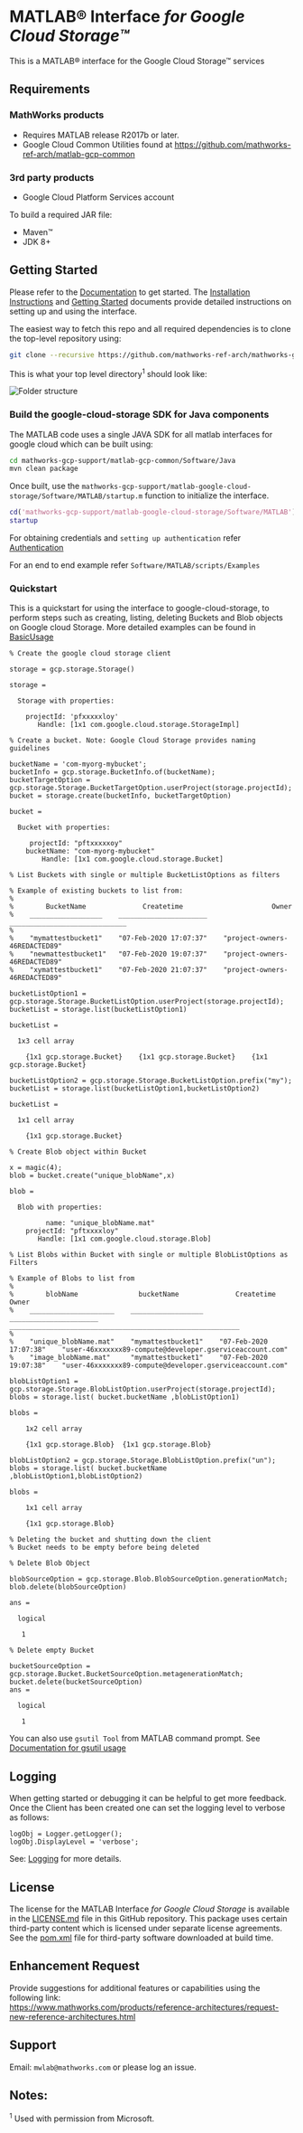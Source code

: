 # MATLAB® Interface *for Google Cloud Storage™*

This is a MATLAB® interface for the Google Cloud Storage™ services

## Requirements
### MathWorks products
* Requires MATLAB release R2017b or later.
* Google Cloud Common Utilities found at https://github.com/mathworks-ref-arch/matlab-gcp-common

### 3rd party products
* Google Cloud Platform Services account

To build a required JAR file:
* Maven™ 
* JDK 8+

## Getting Started
Please refer to the [Documentation](Documentation/README.md) to get started.
The [Installation Instructions](Documentation/Installation.md) and [Getting Started](Documentation/GettingStarted.md) documents provide detailed instructions on setting up and using the interface.

The easiest way to fetch this repo and all required dependencies is to clone the top-level repository using:

```bash
git clone --recursive https://github.com/mathworks-ref-arch/mathworks-gcp-support.git
```

This is what your top level directory<sup>1</sup> should look like:

![Folder structure](Documentation/images/folderstructure.PNG)

### Build the google-cloud-storage SDK for Java components
The MATLAB code uses a single JAVA SDK for all matlab interfaces for google cloud which can be built using:
```bash
cd mathworks-gcp-support/matlab-gcp-common/Software/Java
mvn clean package
```

Once built, use the ```mathworks-gcp-support/matlab-google-cloud-storage/Software/MATLAB/startup.m``` function to initialize the interface.
```MATLAB
cd('mathworks-gcp-support/matlab-google-cloud-storage/Software/MATLAB')
startup
```

For obtaining credentials and ```setting up authentication``` refer [Authentication](Documentation/Authentication.md)

For an end to end example refer ```Software/MATLAB/scripts/Examples```

### Quickstart

This is a quickstart for using the interface to google-cloud-storage, to perform steps such as creating, listing, deleting Buckets and Blob objects on Google cloud Storage.
More detailed examples can be found in [BasicUsage](Documentation/BasicUsage.md)

```
% Create the google cloud storage client

storage = gcp.storage.Storage()

storage =

  Storage with properties:

    projectId: 'pfxxxxxloy'
       Handle: [1x1 com.google.cloud.storage.StorageImpl]

% Create a bucket. Note: Google Cloud Storage provides naming guidelines

bucketName = 'com-myorg-mybucket';
bucketInfo = gcp.storage.BucketInfo.of(bucketName);
bucketTargetOption = gcp.storage.Storage.BucketTargetOption.userProject(storage.projectId);
bucket = storage.create(bucketInfo, bucketTargetOption)

bucket =

  Bucket with properties:

     projectId: "pftxxxxxoy"
    bucketName: "com-myorg-mybucket"
        Handle: [1x1 com.google.cloud.storage.Bucket]

% List Buckets with single or multiple BucketListOptions as filters

% Example of existing buckets to list from:
%
%        BucketName              Createtime                      Owner            
%    __________________    ______________________    _____________________________
%
%    "mymattestbucket1"    "07-Feb-2020 17:07:37"    "project-owners-46REDACTED89"
%    "newmattestbucket1"   "07-Feb-2020 19:07:37"    "project-owners-46REDACTED89"
%    "xymattestbucket1"    "07-Feb-2020 21:07:37"    "project-owners-46REDACTED89"

bucketListOption1 = gcp.storage.Storage.BucketListOption.userProject(storage.projectId);
bucketList = storage.list(bucketListOption1)

bucketList =

  1x3 cell array

    {1x1 gcp.storage.Bucket}    {1x1 gcp.storage.Bucket}    {1x1 gcp.storage.Bucket}

bucketListOption2 = gcp.storage.Storage.BucketListOption.prefix("my");
bucketList = storage.list(bucketListOption1,bucketListOption2)

bucketList =

  1x1 cell array

    {1x1 gcp.storage.Bucket}

% Create Blob object within Bucket

x = magic(4);
blob = bucket.create("unique_blobName",x)

blob =

  Blob with properties:

         name: "unique_blobName.mat"
    projectId: "pftxxxxloy"
       Handle: [1x1 com.google.cloud.storage.Blob]

% List Blobs within Bucket with single or multiple BlobListOptions as Filters

% Example of Blobs to list from
%
%        blobName               bucketName              Createtime                                    Owner                          
%    _____________________    __________________    ______________________    _________________________________________________________
%
%    "unique_blobName.mat"    "mymattestbucket1"    "07-Feb-2020 17:07:38"    "user-46xxxxxxx89-compute@developer.gserviceaccount.com"
%    "image_blobName.mat"     "mymattestbucket1"    "07-Feb-2020 19:07:38"    "user-46xxxxxxx89-compute@developer.gserviceaccount.com"

blobListOption1 = gcp.storage.Storage.BlobListOption.userProject(storage.projectId);
blobs = storage.list( bucket.bucketName ,blobListOption1)

blobs =

    1x2 cell array

    {1x1 gcp.storage.Blob}  {1x1 gcp.storage.Blob}

blobListOption2 = gcp.storage.Storage.BlobListOption.prefix("un");
blobs = storage.list( bucket.bucketName ,blobListOption1,blobListOption2)

blobs =

    1x1 cell array

    {1x1 gcp.storage.Blob}

% Deleting the bucket and shutting down the client
% Bucket needs to be empty before being deleted

% Delete Blob Object

blobSourceOption = gcp.storage.Blob.BlobSourceOption.generationMatch;
blob.delete(blobSourceOption)

ans =

  logical

   1

% Delete empty Bucket

bucketSourceOption = gcp.storage.Bucket.BucketSourceOption.metagenerationMatch;
bucket.delete(bucketSourceOption)
ans =

  logical

   1
```

You can also use ```gsutil Tool``` from MATLAB command prompt. See [Documentation for gsutil usage](Documentation/gsutil.md)

## Logging
When getting started or debugging it can be helpful to get more feedback. Once the Client has been created one can set the logging level to verbose as follows:
```
logObj = Logger.getLogger();
logObj.DisplayLevel = 'verbose';
```
See: [Logging](Documentation/Logging.md) for more details.
## License
The license for the MATLAB Interface *for Google Cloud Storage* is available in the [LICENSE.md](LICENSE.md) file in this GitHub repository. This package uses certain third-party content which is licensed under separate license agreements. See the [pom.xml](https://github.com/mathworks-ref-arch/matlab-gcp-common/blob/master/Software/Java/pom.xml) file for third-party software downloaded at build time.

## Enhancement Request
Provide suggestions for additional features or capabilities using the following link:   
https://www.mathworks.com/products/reference-architectures/request-new-reference-architectures.html

## Support
Email: `mwlab@mathworks.com` or please log an issue.

## Notes:

<sup>1</sup> Used with permission from Microsoft.   

[//]: #  (Copyright 2020 The MathWorks, Inc.)
